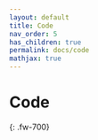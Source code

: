 ```yaml
---
layout: default
title: Code
nav_order: 5
has_children: true
permalink: docs/code
mathjax: true
---
```

# Code
{: .fw-700}